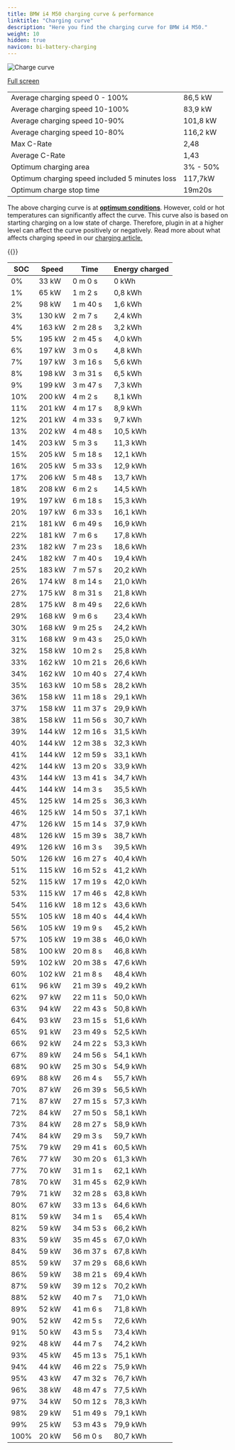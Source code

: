 ```yaml
---
title: BMW i4 M50 charging curve & performance
linktitle: "Charging curve"
description: "Here you find the charging curve for BMW i4 M50."
weight: 10
hidden: true
navicon: bi-battery-charging
---
```

<!-- markdownlint-disable MD033 -->
<img src="../chargingcurve.svg" alt="Charge curve" class="img-fluid">

[Full screen](../chargingcurve.svg)


<table class="table table-striped">
<tbody>
<tr>
<td>Average charging speed 0 - 100%</td><td>86,5 kW</td>
</tr>
<tr>
<td>Average charging speed 10-100%</td><td>83,9 kW</td>
</tr>
<tr>
<td>Average charging speed 10-90%</td><td>101,8 kW</td>
</tr>
<tr>
<td>Average charging speed 10-80%</td><td>116,2 kW</td>
</tr>
<tr>
<td>Max C-Rate</td><td>2,48</td>
</tr>
<tr>
<td>Average C-Rate</td><td>1,43</td>
</tr>
<tr>
<td>Optimum charging area</td><td>3% - 50%</td>
</tr>
<tr>
<td>Optimum charging speed included 5 minutes loss</td><td>117,7kW</td>
</tr>
<tr>
<td>Optimum charge stop time</td><td>19m20s</td>
</tr>
</tbody>
</table>


The above charging curve is at **[optimum conditions](../../../../../technology/battery/charging/#temperature)**. However, cold or hot temperatures can significantly affect the curve. This curve also is based on starting charging on a low state of charge. Therefore, plugin in at a higher level can affect the curve positively or negatively. Read more about what affects charging speed in our [charging article.](../../../../../technology/battery/charging/)


{{<evkxdisplayaddarticle />}}
<table class="table table-striped">
<thead>
<tr><th>SOC</th><th>Speed</th><th>Time</th><th>Energy charged</th></tr>
</thead>
<tbody>
<tr>
<td>0%</td><td>33 kW</td><td> 0 m 0 s </td><td>0 kWh </td>
</tr>
<tr>
<td>1%</td><td>65 kW</td><td> 1 m 2 s </td><td>0,8 kWh </td>
</tr>
<tr>
<td>2%</td><td>98 kW</td><td> 1 m 40 s </td><td>1,6 kWh </td>
</tr>
<tr>
<td>3%</td><td>130 kW</td><td> 2 m 7 s </td><td>2,4 kWh </td>
</tr>
<tr>
<td>4%</td><td>163 kW</td><td> 2 m 28 s </td><td>3,2 kWh </td>
</tr>
<tr>
<td>5%</td><td>195 kW</td><td> 2 m 45 s </td><td>4,0 kWh </td>
</tr>
<tr>
<td>6%</td><td>197 kW</td><td> 3 m 0 s </td><td>4,8 kWh </td>
</tr>
<tr>
<td>7%</td><td>197 kW</td><td> 3 m 16 s </td><td>5,6 kWh </td>
</tr>
<tr>
<td>8%</td><td>198 kW</td><td> 3 m 31 s </td><td>6,5 kWh </td>
</tr>
<tr>
<td>9%</td><td>199 kW</td><td> 3 m 47 s </td><td>7,3 kWh </td>
</tr>
<tr>
<td>10%</td><td>200 kW</td><td> 4 m 2 s </td><td>8,1 kWh </td>
</tr>
<tr>
<td>11%</td><td>201 kW</td><td> 4 m 17 s </td><td>8,9 kWh </td>
</tr>
<tr>
<td>12%</td><td>201 kW</td><td> 4 m 33 s </td><td>9,7 kWh </td>
</tr>
<tr>
<td>13%</td><td>202 kW</td><td> 4 m 48 s </td><td>10,5 kWh </td>
</tr>
<tr>
<td>14%</td><td>203 kW</td><td> 5 m 3 s </td><td>11,3 kWh </td>
</tr>
<tr>
<td>15%</td><td>205 kW</td><td> 5 m 18 s </td><td>12,1 kWh </td>
</tr>
<tr>
<td>16%</td><td>205 kW</td><td> 5 m 33 s </td><td>12,9 kWh </td>
</tr>
<tr>
<td>17%</td><td>206 kW</td><td> 5 m 48 s </td><td>13,7 kWh </td>
</tr>
<tr>
<td>18%</td><td>208 kW</td><td> 6 m 2 s </td><td>14,5 kWh </td>
</tr>
<tr>
<td>19%</td><td>197 kW</td><td> 6 m 18 s </td><td>15,3 kWh </td>
</tr>
<tr>
<td>20%</td><td>197 kW</td><td> 6 m 33 s </td><td>16,1 kWh </td>
</tr>
<tr>
<td>21%</td><td>181 kW</td><td> 6 m 49 s </td><td>16,9 kWh </td>
</tr>
<tr>
<td>22%</td><td>181 kW</td><td> 7 m 6 s </td><td>17,8 kWh </td>
</tr>
<tr>
<td>23%</td><td>182 kW</td><td> 7 m 23 s </td><td>18,6 kWh </td>
</tr>
<tr>
<td>24%</td><td>182 kW</td><td> 7 m 40 s </td><td>19,4 kWh </td>
</tr>
<tr>
<td>25%</td><td>183 kW</td><td> 7 m 57 s </td><td>20,2 kWh </td>
</tr>
<tr>
<td>26%</td><td>174 kW</td><td> 8 m 14 s </td><td>21,0 kWh </td>
</tr>
<tr>
<td>27%</td><td>175 kW</td><td> 8 m 31 s </td><td>21,8 kWh </td>
</tr>
<tr>
<td>28%</td><td>175 kW</td><td> 8 m 49 s </td><td>22,6 kWh </td>
</tr>
<tr>
<td>29%</td><td>168 kW</td><td> 9 m 6 s </td><td>23,4 kWh </td>
</tr>
<tr>
<td>30%</td><td>168 kW</td><td> 9 m 25 s </td><td>24,2 kWh </td>
</tr>
<tr>
<td>31%</td><td>168 kW</td><td> 9 m 43 s </td><td>25,0 kWh </td>
</tr>
<tr>
<td>32%</td><td>158 kW</td><td> 10 m 2 s </td><td>25,8 kWh </td>
</tr>
<tr>
<td>33%</td><td>162 kW</td><td> 10 m 21 s </td><td>26,6 kWh </td>
</tr>
<tr>
<td>34%</td><td>162 kW</td><td> 10 m 40 s </td><td>27,4 kWh </td>
</tr>
<tr>
<td>35%</td><td>163 kW</td><td> 10 m 58 s </td><td>28,2 kWh </td>
</tr>
<tr>
<td>36%</td><td>158 kW</td><td> 11 m 18 s </td><td>29,1 kWh </td>
</tr>
<tr>
<td>37%</td><td>158 kW</td><td> 11 m 37 s </td><td>29,9 kWh </td>
</tr>
<tr>
<td>38%</td><td>158 kW</td><td> 11 m 56 s </td><td>30,7 kWh </td>
</tr>
<tr>
<td>39%</td><td>144 kW</td><td> 12 m 16 s </td><td>31,5 kWh </td>
</tr>
<tr>
<td>40%</td><td>144 kW</td><td> 12 m 38 s </td><td>32,3 kWh </td>
</tr>
<tr>
<td>41%</td><td>144 kW</td><td> 12 m 59 s </td><td>33,1 kWh </td>
</tr>
<tr>
<td>42%</td><td>144 kW</td><td> 13 m 20 s </td><td>33,9 kWh </td>
</tr>
<tr>
<td>43%</td><td>144 kW</td><td> 13 m 41 s </td><td>34,7 kWh </td>
</tr>
<tr>
<td>44%</td><td>144 kW</td><td> 14 m 3 s </td><td>35,5 kWh </td>
</tr>
<tr>
<td>45%</td><td>125 kW</td><td> 14 m 25 s </td><td>36,3 kWh </td>
</tr>
<tr>
<td>46%</td><td>125 kW</td><td> 14 m 50 s </td><td>37,1 kWh </td>
</tr>
<tr>
<td>47%</td><td>126 kW</td><td> 15 m 14 s </td><td>37,9 kWh </td>
</tr>
<tr>
<td>48%</td><td>126 kW</td><td> 15 m 39 s </td><td>38,7 kWh </td>
</tr>
<tr>
<td>49%</td><td>126 kW</td><td> 16 m 3 s </td><td>39,5 kWh </td>
</tr>
<tr>
<td>50%</td><td>126 kW</td><td> 16 m 27 s </td><td>40,4 kWh </td>
</tr>
<tr>
<td>51%</td><td>115 kW</td><td> 16 m 52 s </td><td>41,2 kWh </td>
</tr>
<tr>
<td>52%</td><td>115 kW</td><td> 17 m 19 s </td><td>42,0 kWh </td>
</tr>
<tr>
<td>53%</td><td>115 kW</td><td> 17 m 46 s </td><td>42,8 kWh </td>
</tr>
<tr>
<td>54%</td><td>116 kW</td><td> 18 m 12 s </td><td>43,6 kWh </td>
</tr>
<tr>
<td>55%</td><td>105 kW</td><td> 18 m 40 s </td><td>44,4 kWh </td>
</tr>
<tr>
<td>56%</td><td>105 kW</td><td> 19 m 9 s </td><td>45,2 kWh </td>
</tr>
<tr>
<td>57%</td><td>105 kW</td><td> 19 m 38 s </td><td>46,0 kWh </td>
</tr>
<tr>
<td>58%</td><td>100 kW</td><td> 20 m 8 s </td><td>46,8 kWh </td>
</tr>
<tr>
<td>59%</td><td>102 kW</td><td> 20 m 38 s </td><td>47,6 kWh </td>
</tr>
<tr>
<td>60%</td><td>102 kW</td><td> 21 m 8 s </td><td>48,4 kWh </td>
</tr>
<tr>
<td>61%</td><td>96 kW</td><td> 21 m 39 s </td><td>49,2 kWh </td>
</tr>
<tr>
<td>62%</td><td>97 kW</td><td> 22 m 11 s </td><td>50,0 kWh </td>
</tr>
<tr>
<td>63%</td><td>94 kW</td><td> 22 m 43 s </td><td>50,8 kWh </td>
</tr>
<tr>
<td>64%</td><td>93 kW</td><td> 23 m 15 s </td><td>51,6 kWh </td>
</tr>
<tr>
<td>65%</td><td>91 kW</td><td> 23 m 49 s </td><td>52,5 kWh </td>
</tr>
<tr>
<td>66%</td><td>92 kW</td><td> 24 m 22 s </td><td>53,3 kWh </td>
</tr>
<tr>
<td>67%</td><td>89 kW</td><td> 24 m 56 s </td><td>54,1 kWh </td>
</tr>
<tr>
<td>68%</td><td>90 kW</td><td> 25 m 30 s </td><td>54,9 kWh </td>
</tr>
<tr>
<td>69%</td><td>88 kW</td><td> 26 m 4 s </td><td>55,7 kWh </td>
</tr>
<tr>
<td>70%</td><td>87 kW</td><td> 26 m 39 s </td><td>56,5 kWh </td>
</tr>
<tr>
<td>71%</td><td>87 kW</td><td> 27 m 15 s </td><td>57,3 kWh </td>
</tr>
<tr>
<td>72%</td><td>84 kW</td><td> 27 m 50 s </td><td>58,1 kWh </td>
</tr>
<tr>
<td>73%</td><td>84 kW</td><td> 28 m 27 s </td><td>58,9 kWh </td>
</tr>
<tr>
<td>74%</td><td>84 kW</td><td> 29 m 3 s </td><td>59,7 kWh </td>
</tr>
<tr>
<td>75%</td><td>79 kW</td><td> 29 m 41 s </td><td>60,5 kWh </td>
</tr>
<tr>
<td>76%</td><td>77 kW</td><td> 30 m 20 s </td><td>61,3 kWh </td>
</tr>
<tr>
<td>77%</td><td>70 kW</td><td> 31 m 1 s </td><td>62,1 kWh </td>
</tr>
<tr>
<td>78%</td><td>70 kW</td><td> 31 m 45 s </td><td>62,9 kWh </td>
</tr>
<tr>
<td>79%</td><td>71 kW</td><td> 32 m 28 s </td><td>63,8 kWh </td>
</tr>
<tr>
<td>80%</td><td>67 kW</td><td> 33 m 13 s </td><td>64,6 kWh </td>
</tr>
<tr>
<td>81%</td><td>59 kW</td><td> 34 m 1 s </td><td>65,4 kWh </td>
</tr>
<tr>
<td>82%</td><td>59 kW</td><td> 34 m 53 s </td><td>66,2 kWh </td>
</tr>
<tr>
<td>83%</td><td>59 kW</td><td> 35 m 45 s </td><td>67,0 kWh </td>
</tr>
<tr>
<td>84%</td><td>59 kW</td><td> 36 m 37 s </td><td>67,8 kWh </td>
</tr>
<tr>
<td>85%</td><td>59 kW</td><td> 37 m 29 s </td><td>68,6 kWh </td>
</tr>
<tr>
<td>86%</td><td>59 kW</td><td> 38 m 21 s </td><td>69,4 kWh </td>
</tr>
<tr>
<td>87%</td><td>59 kW</td><td> 39 m 12 s </td><td>70,2 kWh </td>
</tr>
<tr>
<td>88%</td><td>52 kW</td><td> 40 m 7 s </td><td>71,0 kWh </td>
</tr>
<tr>
<td>89%</td><td>52 kW</td><td> 41 m 6 s </td><td>71,8 kWh </td>
</tr>
<tr>
<td>90%</td><td>52 kW</td><td> 42 m 5 s </td><td>72,6 kWh </td>
</tr>
<tr>
<td>91%</td><td>50 kW</td><td> 43 m 5 s </td><td>73,4 kWh </td>
</tr>
<tr>
<td>92%</td><td>48 kW</td><td> 44 m 7 s </td><td>74,2 kWh </td>
</tr>
<tr>
<td>93%</td><td>45 kW</td><td> 45 m 13 s </td><td>75,1 kWh </td>
</tr>
<tr>
<td>94%</td><td>44 kW</td><td> 46 m 22 s </td><td>75,9 kWh </td>
</tr>
<tr>
<td>95%</td><td>43 kW</td><td> 47 m 32 s </td><td>76,7 kWh </td>
</tr>
<tr>
<td>96%</td><td>38 kW</td><td> 48 m 47 s </td><td>77,5 kWh </td>
</tr>
<tr>
<td>97%</td><td>34 kW</td><td> 50 m 12 s </td><td>78,3 kWh </td>
</tr>
<tr>
<td>98%</td><td>29 kW</td><td> 51 m 49 s </td><td>79,1 kWh </td>
</tr>
<tr>
<td>99%</td><td>25 kW</td><td> 53 m 43 s </td><td>79,9 kWh </td>
</tr>
<tr>
<td>100%</td><td>20 kW</td><td> 56 m 0 s </td><td>80,7 kWh </td>
</tr>
</tbody>
</table>

